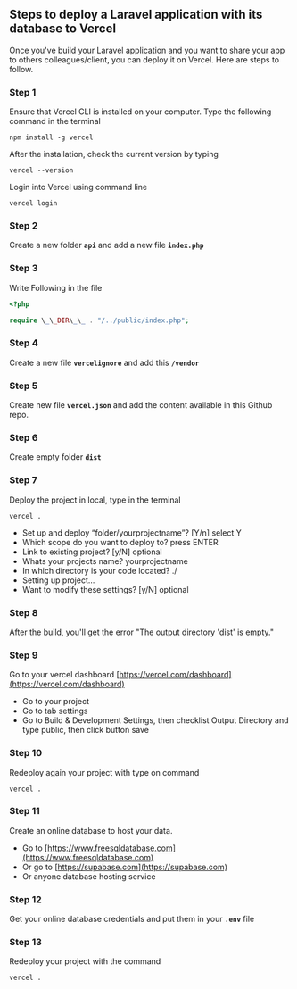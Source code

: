 
## Steps to deploy a Laravel application with its database to Vercel
Once you've build your Laravel application and you want to share your app to others colleagues/client, you can deploy it on Vercel. Here are steps to follow.

### **Step 1**

Ensure that Vercel CLI is installed on your computer. Type the following command in the terminal
``` console
npm install -g vercel
```

After the installation, check the current version by typing 
``` console
vercel --version
```

Login into Vercel using command line 
``` console
vercel login 
```


### **Step 2**

Create a new folder **`api`** and add a new file **`index.php`**


### **Step 3**

Write Following in the file

``` php
<?php  

require \_\_DIR\_\_ . "/../public/index.php";
```


### **Step 4**

Create a new file **`vercelignore`** and add this **`/vendor`**



### **Step 5**

Create new file **`vercel.json`** and add the content available in this Github repo.


### **Step 6**

Create empty folder **`dist`**


### **Step 7**

Deploy the project in local, type in the terminal 
``` console
vercel . 
```

* Set up and deploy “folder/yourprojectname”? \[Y/n] select Y
* Which scope do you want to deploy to? press ENTER
* Link to existing project? \[y/N] optional
* Whats your projects name? yourprojectname
* In which directory is your code located? ./
* Setting up project…
* Want to modify these settings? \[y/N] optional


### **Step 8**

After the build, you'll get the error "The output directory 'dist' is empty."


### **Step 9**

Go to your vercel dashboard [https://vercel.com/dashboard](https://vercel.com/dashboard) 

* Go to your project
* Go to tab settings
* Go to Build & Development Settings, then checklist Output Directory and type public, then click button save



### **Step 10**

Redeploy again your project with type on command 
``` console
vercel . 
```


### **Step 11**

Create an online database to host your data.
* Go to [https://www.freesqldatabase.com](https://www.freesqldatabase.com)
* Or go to [https://supabase.com](https://supabase.com)
* Or anyone database hosting service


### **Step 12**

Get your online database credentials and put them in your **`.env`** file


### **Step 13**

Redeploy your project with the command 
``` console
vercel . 
```
